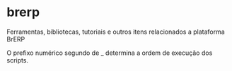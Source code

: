 # brerp
Ferramentas, bibliotecas, tutoriais e outros itens relacionados a plataforma BrERP

O prefixo numérico segundo de _ determina a ordem de execução dos scripts.

